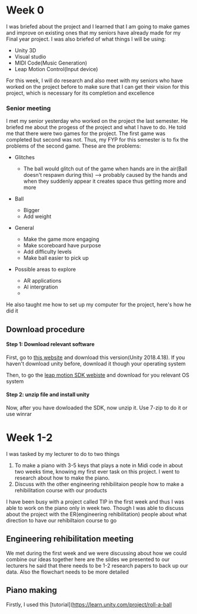 # Week 0
I was briefed about the project and I learned that I am going to make games and improve on existing ones that my seniors have already made for my Final year project.
 I was also briefed of what things I will be using:
 * Unity 3D
 * Visual studio
 * MIDI Code(Music Generation)
  * Leap Motion Control(Input device)

For this week, I will do research and also meet with my seniors who have worked on the project before to make sure that I can get their vision for this project, which is necessary for its completion and excellence

### Senior meeting
I met my senior yesterday who worked on the project the last semester. He briefed me about the progess of the project and what I have to do. He told me that there were two games for the project. The first game was completed but second was not. Thus, my FYP for this semester is to fix the problems of the second game.
These are the problems:
* Glitches
	* The ball would glitch out of the game when hands are in the air(Ball doesn't respawn during this) --> probably caused by the hands and when they suddenly appear it creates space thus getting more and more

* Ball       
	* Bigger
	* Add weight

* General
	* Make the game more engaging
	* Make scoreboard have purpose
	* Add difficulty levels
	* Make ball easier to pick up
* Possible areas to explore
	* AR applications
	* AI intergration
	* 

He also taught me how to set up my computer for the project, here's how he did it
## Download procedure

#### Step 1: Download relevant software
First, go to [this website](https://unity3d.com/get-unity/download/archive) and download this version(Unity 2018.4.18). If you haven't download unity before, download it though your operating system

Then, to go the [leap motion SDK webiste](https://developer.leapmotion.com/sdk-leap-motion-controller/) and download for you relevant OS system

#### Step 2: unzip file and install unity
Now, after you have dowloaded the SDK, now unzip it. Use 7-zip to do it or use winrar


# Week 1-2
I was tasked by my lecturer to do to two things 
1. To make a piano with 3-5 keys that plays a note in Midi code in about two weeks time, knowing my first ever task on this project. I went to research about how to make the piano.
2. Discuss with the other engineering rehibilitaion people how to make a rehibilitation course with our products

I have been busy with a project called TIP in the first week and thus I was able to work on the piano only in week two. Though I was able to discuss about the project with the ER(engineering rehibilitation) people about what direction to have our rehibiltaion course to go

## Engineering rehibilitation meeting
We met during the first week and we were discussing about how we could combine our ideas together here are the sildes we presented to our lecturers
he said that there needs to be 1-2 research papers to back up our data. Also the flowchart needs to be more detailed

## Piano making
Firstly, I used this [tutorial](https://learn.unity.com/project/roll-a-ball
<!--stackedit_data:
eyJoaXN0b3J5IjpbLTUwNTc0MTU3NCwtMTc4MjYyOTE5OCw0MT
I0NzcwMjgsNjU3NDg1MTYwLC0xMjgzMDg5NzU1LC0xMjIwMTY0
Nzg5LDQ3MjMzMTM1NSw5NDA2MzkzMjksMTMyNjUwMTc1NCwtMT
Y2OTMyMzQwNywtNDQ4MjU0MDQ3LC05NzkyMjI1NzcsLTg4MzY0
MDEsLTE0NzE3MDAyNTUsLTY1ODY0OTU1MiwtMjAwNTY3NTM4MS
wtMTk0ODU2ODI0OCw0NjM5NzQ0LDU3NDkzMTU0Miw1NzE4MTUz
NzddfQ==
-->